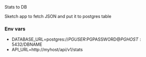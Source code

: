 Stats to DB

Sketch app to fetch JSON and put it to postgres table

### Env vars
- DATABASE_URL=postgres://$PGUSER:$PGPASSWORD@$PGHOST:5432/$DBNAME
- API_URL=http://myhost/api/v1/stats


